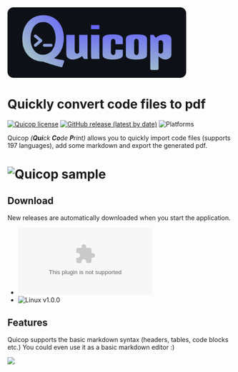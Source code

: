 <img src="https://github.com/JonBunator/Quicop/blob/main/assets/github/logo.png" width="400" />

# Quickly convert code files to pdf

[![Quicop license](https://img.shields.io/github/license/JonBunator/Quicop?color=9fbbcc&logo=github&style=flat-square)](https://github.com/JonBunator/Quicop/blob/main/LICENSE)
[![GitHub release (latest by date)](https://img.shields.io/github/v/release/JonBunator/Quicop?color=9fbbcc&style=flat-square)](https://github.com/JonBunator/Quicop/releases)
![Platforms](https://img.shields.io/badge/platforms-Windows%20%7C%20Linux-9fbbcc)

Quicop _(**Qui**ck **Co**de **P**rint)_ allows you to quickly import code files (supports 197 languages), add some markdown and export the generated pdf.

# ![Quicop sample](https://i.imgur.com/gCR6hGc.gif)

## Download

New releases are automatically downloaded when you start the application.

-   ![Windows v1.0.0](https://github.com/JonBunator/Quicop/releases/download/v1.0.0/Quicop-Setup-1.0.0.exe)
-   ![Linux v1.0.0](https://github.com/JonBunator/Quicop/releases/download/v1.0.0/Quicop-1.0.0.AppImage)

## Features

Quicop supports the basic markdown syntax (headers, tables, code blocks etc.)
You could even use it as a basic markdown editor :)

![](https://i.imgur.com/jhGRoHN.gif)
